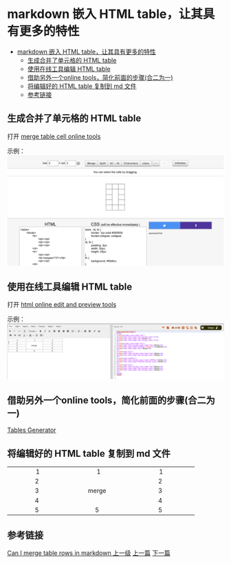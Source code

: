 # markdown 嵌入 HTML table，让其具有更多的特性


<!-- @import "[TOC]" {cmd="toc" depthFrom=1 depthTo=6 orderedList=false} -->
<!-- code_chunk_output -->

* [markdown 嵌入 HTML table，让其具有更多的特性](#markdown-嵌入-html-table让其具有更多的特性)
	* [生成合并了单元格的 HTML table](#生成合并了单元格的-html-table)
	* [使用在线工具编辑 HTML table](#使用在线工具编辑-html-table)
	* [借助另外一个online tools，简化前面的步骤(合二为一)](#借助另外一个online-tools简化前面的步骤合二为一)
	* [将编辑好的 HTML table 复制到 md 文件](#将编辑好的-html-table-复制到-md-文件)
	* [参考链接](#参考链接)

<!-- /code_chunk_output -->


## 生成合并了单元格的 HTML table

打开 [merge table cell online tools](https://tabletag.net/)

示例：
![](../images/markdownHtmlTable_201801181827_1.png)

## 使用在线工具编辑 HTML table

打开 [html online edit and preview tools ](https://html-online.com/editor/)

示例：
![](../images/markdownHtmlTable_201801181827_2.png)

## 借助另外一个online tools，简化前面的步骤(合二为一)

[Tables Generator](https://www.tablesgenerator.com/html_tables)

## 将编辑好的 HTML table 复制到 md 文件

<table style="width: 436px;">
<tbody>
<tr style="text-align: center; height: 15px;">
<td style="width: 137px; height: 15px; text-align: center;">1</td>
<td style="width: 130px; height: 15px;">&nbsp;1</td>
<td style="width: 152px; height: 15px; text-align: center;">1</td>
</tr>
<tr style="text-align: center; height: 15px;">
<td style="width: 137px; text-align: center; height: 15px;">2&nbsp;</td>
<td style="width: 130px; height: 34.6667px;" rowspan="3">merge&nbsp;</td>
<td style="width: 152px; height: 15px;">2&nbsp;</td>
</tr>
<tr style="height: 15px;">
<td style="width: 137px; text-align: center; height: 15px;">3&nbsp;</td>
<td style="width: 152px; height: 15px; text-align: center;">3&nbsp;</td>
</tr>
<tr style="height: 4.66667px;">
<td style="width: 137px; text-align: center; height: 4.66667px;">4&nbsp;</td>
<td style="width: 152px; height: 4.66667px; text-align: center;">4&nbsp;</td>
</tr>
<tr style="height: 15px;">
<td style="width: 137px; text-align: center; height: 15px;">5&nbsp;</td>
<td style="width: 130px; height: 15px; text-align: center;">5&nbsp;</td>
<td style="width: 152px; height: 15px; text-align: center;">5&nbsp;</td>
</tr>
</tbody>
</table>


## 参考链接
[Can I merge table rows in markdown
](https://stackoverflow.com/questions/46621765/can-i-merge-table-rows-in-markdown)
[上一级](base.md)
[上一篇](google_search_tips.md)
[下一篇](openresty_test.md)
